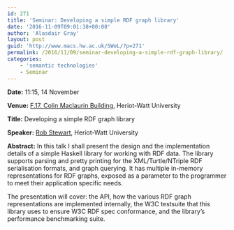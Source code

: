 ```yaml
---
id: 271
title: 'Seminar: Developing a simple RDF graph library'
date: '2016-11-09T09:01:38+00:00'
author: 'Alasdair Gray'
layout: post
guid: 'http://www.macs.hw.ac.uk/SWeL/?p=271'
permalink: /2016/11/09/seminar-developing-a-simple-rdf-graph-library/
categories:
    - 'semantic technologies'
    - Seminar
---
```


**Date:** 11:15, 14 November

**Venue:** [F.17. Colin Maclaurin Building](http://www.hw.ac.uk/student-life/campus-life/edinburgh/colin-maclaurin-building.htm), Heriot-Watt University

**Title:** <span class="s1">Developing a simple RDF graph library</span>

**Speaker:** [Rob Stewart](http://www.macs.hw.ac.uk/~rs46/), Heriot-Watt University

**Abstract:** <span class="s1">In this talk I shall present the design and the implementation details </span><span class="s1">of a simple Haskell library for working with RDF data. The library </span><span class="s1">supports parsing and pretty printing for the XML/Turtle/NTriple RDF </span><span class="s1">serialisation formats, and graph querying. It has multiple in-memory </span><span class="s1">representations for RDF graphs, exposed as a parameter to the programmer </span><span class="s1">to meet their application specific needs.</span>

<span class="s1">The presentation will cover: the API, how the various RDF graph </span><span class="s1">representations are implemented internally, the W3C testsuite that this </span><span class="s1">library uses to ensure W3C RDF spec conformance, and the library’s </span><span class="s1">performance benchmarking suite.</span>